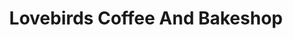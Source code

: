 ---
title: "Lovebirds Coffee And Bakeshop"
url: /san-antonio/lovebirds-coffee-and-bakeshop/
shop: bakery
---